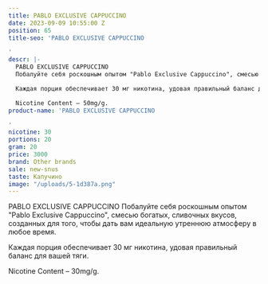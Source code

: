 ```yaml
---
title: PABLO EXCLUSIVE CAPPUCCINO
date: 2023-09-09 10:55:00 Z
position: 65
title-seo: 'PABLO EXCLUSIVE CAPPUCCINO

'
descr: |-
  PABLO EXCLUSIVE CAPPUCCINO
  Побалуйте себя роскошным опытом "Pablo Exclusive Cappuccino", смесью богатых, сливочных вкусов, созданных для того, чтобы дать вам идеальную утреннюю атмосферу в любое время.

  Каждая порция обеспечивает 30 мг никотина, удовая правильный баланс для вашей тяги.

  Nicotine Content – 50mg/g.
product-name: 'PABLO EXCLUSIVE CAPPUCCINO

'
nicotine: 30
portions: 20
gram: 20
price: 3000
brand: Other brands
sale: new-snus
taste: Капучино
image: "/uploads/5-1d387a.png"
---
```


PABLO EXCLUSIVE CAPPUCCINO
Побалуйте себя роскошным опытом "Pablo Exclusive Cappuccino", смесью богатых, сливочных вкусов, созданных для того, чтобы дать вам идеальную утреннюю атмосферу в любое время.

Каждая порция обеспечивает 30 мг никотина, удовая правильный баланс для вашей тяги.

Nicotine Content – 30mg/g.